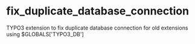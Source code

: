 # fix_duplicate_database_connection
TYPO3 extension to fix duplicate database connection for old extensions using $GLOBALS['TYPO3_DB']
